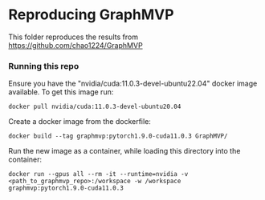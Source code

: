 # Reproducing GraphMVP
This folder reproduces the results from https://github.com/chao1224/GraphMVP

### Running this repo
Ensure you have the "nvidia/cuda:11.0.3-devel-ubuntu22.04" docker image available. To get this image run:

    docker pull nvidia/cuda:11.0.3-devel-ubuntu20.04
Create a docker image from the dockerfile:
    
    docker build --tag graphmvp:pytorch1.9.0-cuda11.0.3 GraphMVP/
Run the new image as a container, while loading this directory into the container:

    docker run --gpus all --rm -it --runtime=nvidia -v <path_to_graphmvp_repo>:/workspace -w /workspace graphmvp:pytorch1.9.0-cuda11.0.3